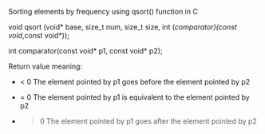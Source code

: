 Sorting elements by frequency using qsort() function in C

void qsort (void* base, size_t num, size_t size, int (*comparator)(const void*,const void*)); 

int comparator(const void* p1, const void* p2);

Return value meaning:

  * < 0 The element pointed by p1 goes before the element pointed by p2

  * = 0  The element pointed by p1 is equivalent to the element pointed by p2

  * > 0 The element pointed by p1 goes after the element pointed by p2
